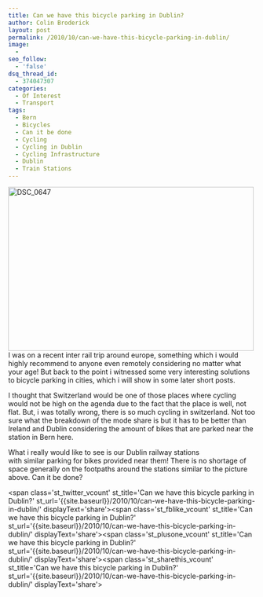 ```yaml
---
title: Can we have this bicycle parking in Dublin?
author: Colin Broderick
layout: post
permalink: /2010/10/can-we-have-this-bicycle-parking-in-dublin/
image:
  - 
seo_follow:
  - 'false'
dsq_thread_id:
  - 374047307
categories:
  - Of Interest
  - Transport
tags:
  - Bern
  - Bicycles
  - Can it be done
  - Cycling
  - Cycling in Dublin
  - Cycling Infrastructure
  - Dublin
  - Train Stations
---
```

[<img src="http://farm5.static.flickr.com/4105/5047366819_eedfd11d34.jpg" alt="DSC_0647" width="500" height="334" />][1]  
I was on a recent inter rail trip around europe, something which i would highly recommend to anyone even remotely considering no matter what your age! But back to the point i witnessed some very interesting solutions to bicycle parking in cities, which i will show in some later short posts.

I thought that Switzerland would be one of those places where cycling would not be high on the agenda due to the fact that the place is well, not flat. But, i was totally wrong, there is so much cycling in switzerland. Not too sure what the breakdown of the mode share is but it has to be better than Ireland and Dublin considering the amount of bikes that are parked near the station in Bern here.

What i really would like to see is our Dublin railway stations with similar parking for bikes provided near them! There is no shortage of space generally on the footpaths around the stations similar to the picture above. Can it be done?

<span class='st\_twitter\_vcount' st\_title='Can we have this bicycle parking in Dublin?' st\_url='{{site.baseurl}}/2010/10/can-we-have-this-bicycle-parking-in-dublin/' displayText='share'></span><span class='st\_fblike\_vcount' st\_title='Can we have this bicycle parking in Dublin?' st\_url='{{site.baseurl}}/2010/10/can-we-have-this-bicycle-parking-in-dublin/' displayText='share'></span><span class='st\_plusone\_vcount' st\_title='Can we have this bicycle parking in Dublin?' st\_url='{{site.baseurl}}/2010/10/can-we-have-this-bicycle-parking-in-dublin/' displayText='share'></span><span class='st\_sharethis\_vcount' st\_title='Can we have this bicycle parking in Dublin?' st\_url='{{site.baseurl}}/2010/10/can-we-have-this-bicycle-parking-in-dublin/' displayText='share'></span>

 [1]: http://www.flickr.com/photos/yeolderusty/5047366819/ "DSC_0647 by yeolderusty, on Flickr"